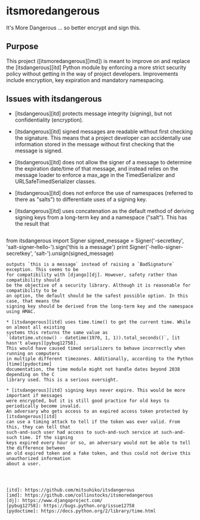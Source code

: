 itsmoredangerous
================

It's More Dangerous ... so better encrypt and sign this.

Purpose
-------

This project ([itsmoredangerous][imd]) is meant to improve on and replace the
[itsdangerous][itd] Python module by enforcing a more strict security policy
without getting in the way of project developers.
Improvements include encryption, key expiration and mandatory namespacing.


Issues with itsdangerous
------------------------

* [itsdangerous][itd] protects message integrity (signing), but not confidentiality (encryption).

* [itsdangerous][itd] signed messages are readable without first checking the signature.
  This means that a project developer can accidentally use information stored in the
  message without first checking that the message is signed.

* [itsdangerous][itd] does not allow the signer of a message to determine the expiration
  date/time of that message, and instead relies on the message loader to enforce a max_age
  in the TimedSerializer and URLSafeTimedSerializer classes.

* [itsdangerous][itd] does not enforce the use of namespaces (referred to there as "salts")
  to differentiate uses of a signing key.

* [itsdangerous][itd] uses concatenation as the default method of deriving signing keys
  from a long-term key and a namespace ("salt"). This has the result that
  ```python
from itsdangerous import Signer
signed_message = Signer('-secretkey', 'salt-signer-hello-').sign('this is a message')
print Signer('-hello-signer-secretkey', 'salt-').unsign(signed_message)
  ```
  outputs `this is a message` instead of raising a `BadSignature` exception. This seems to be
  for compatibility with [django][dj]. However, safety rather than compatibility should
  be the objective of a security library. Although it is reasonable for compatibility to be
  an option, the default should be the safest possible option. In this case, that means the
  signing key should be derived from the long-term key and the namespace using HMAC.

* [itsdangerous][itd] uses time.time() to get the current time. While on almost all existing
  systems this returns the same value as
  `(datetime.utcnow() - datetime(1970, 1, 1)).total_seconds()`, [it hasn't always][pybug12758].
  This would have caused timed serializers to behave incorrectly when running on computers
  in multiple different timezones. Additionally, according to the Python [time][pydoctime]
  documentation, the time module might not handle dates beyond 2038 depending on the C
  library used. This is a serious oversight.

* [itsdangerous][itd] signing keys never expire. This would be more important if messages
  were encrypted, but it is still good practice for old keys to periodically become invalid.
  An adversary who gets access to an expired access token protected by [itsdangerous][itd]
  can use a timing attack to tell if the token was ever valid. From this, they can tell that
  such-and-such user had access to such-and-such service at such-and-such time. If the signing
  keys expired every hour or so, an adversary would not be able to tell the difference between
  an old expired token and a fake token, and thus could not derive this unauthorized information
  about a user.




[itd]: https://github.com/mitsuhiko/itsdangerous
[imd]: https://github.com/collinstocks/itsmoredangerous
[dj]: https://www.djangoproject.com/
[pybug12758]: https://bugs.python.org/issue12758
[pydoctime]: https://docs.python.org/2/library/time.html
